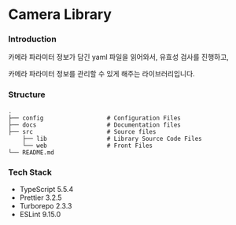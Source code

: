 # Camera Library

### Introduction

카메라 파라미터 정보가 담긴 yaml 파일을 읽어와서, 유효성 검사를 진행하고,

카메라 파라미터 정보를 관리할 수 있게 해주는 라이브러리입니다.

### Structure

```
.
├── config                  # Configuration Files
├── docs                    # Documentation files
├── src                     # Source files
    ├── lib                 # Library Source Code Files
    └── web                 # Front Files
└── README.md
```

### Tech Stack

- TypeScript 5.5.4
- Prettier 3.2.5
- Turborepo 2.3.3
- ESLint 9.15.0
